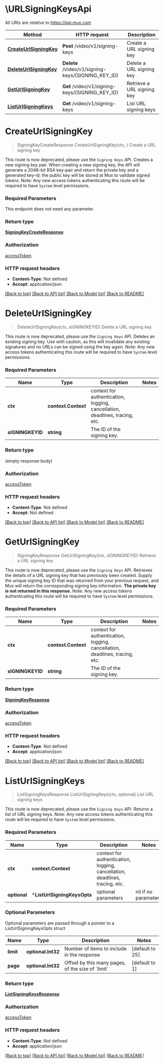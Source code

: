 # \URLSigningKeysApi

All URIs are relative to *https://api.mux.com*

Method | HTTP request | Description
------------- | ------------- | -------------
[**CreateUrlSigningKey**](URLSigningKeysApi.md#CreateUrlSigningKey) | **Post** /video/v1/signing-keys | Create a URL signing key
[**DeleteUrlSigningKey**](URLSigningKeysApi.md#DeleteUrlSigningKey) | **Delete** /video/v1/signing-keys/{SIGNING_KEY_ID} | Delete a URL signing key
[**GetUrlSigningKey**](URLSigningKeysApi.md#GetUrlSigningKey) | **Get** /video/v1/signing-keys/{SIGNING_KEY_ID} | Retrieve a URL signing key
[**ListUrlSigningKeys**](URLSigningKeysApi.md#ListUrlSigningKeys) | **Get** /video/v1/signing-keys | List URL signing keys


# **CreateUrlSigningKey**
> SigningKeyCreateResponse CreateUrlSigningKey(ctx, )
Create a URL signing key

This route is now deprecated, please use the `Signing Keys` API. Creates a new signing key pair. When creating a new signing key, the API will generate a 2048-bit RSA key-pair and return the private key and a generated key-id; the public key will be stored at Mux to validate signed tokens.  Note: Any new access tokens authenticating this route will be required to have `System` level permissions. 

### Required Parameters
This endpoint does not need any parameter.

### Return type

[**SigningKeyCreateResponse**](SigningKeyCreateResponse.md)

### Authorization

[accessToken](../README.md#accessToken)

### HTTP request headers

 - **Content-Type**: Not defined
 - **Accept**: application/json

[[Back to top]](#) [[Back to API list]](../README.md#documentation-for-api-endpoints) [[Back to Model list]](../README.md#documentation-for-models) [[Back to README]](../README.md)

# **DeleteUrlSigningKey**
> DeleteUrlSigningKey(ctx, sIGNINGKEYID)
Delete a URL signing key

This route is now deprecated, please use the `Signing Keys` API. Deletes an existing signing key. Use with caution, as this will invalidate any existing signatures and no URLs can be signed using the key again.  Note: Any new access tokens authenticating this route will be required to have `System` level permissions. 

### Required Parameters

Name | Type | Description  | Notes
------------- | ------------- | ------------- | -------------
 **ctx** | **context.Context** | context for authentication, logging, cancellation, deadlines, tracing, etc.
  **sIGNINGKEYID** | **string**| The ID of the signing key. | 

### Return type

 (empty response body)

### Authorization

[accessToken](../README.md#accessToken)

### HTTP request headers

 - **Content-Type**: Not defined
 - **Accept**: Not defined

[[Back to top]](#) [[Back to API list]](../README.md#documentation-for-api-endpoints) [[Back to Model list]](../README.md#documentation-for-models) [[Back to README]](../README.md)

# **GetUrlSigningKey**
> SigningKeyResponse GetUrlSigningKey(ctx, sIGNINGKEYID)
Retrieve a URL signing key

This route is now deprecated, please use the `Signing Keys` API. Retrieves the details of a URL signing key that has previously been created. Supply the unique signing key ID that was returned from your previous request, and Mux will return the corresponding signing key information. **The private key is not returned in this response.**  Note: Any new access tokens authenticating this route will be required to have `System` level permissions. 

### Required Parameters

Name | Type | Description  | Notes
------------- | ------------- | ------------- | -------------
 **ctx** | **context.Context** | context for authentication, logging, cancellation, deadlines, tracing, etc.
  **sIGNINGKEYID** | **string**| The ID of the signing key. | 

### Return type

[**SigningKeyResponse**](SigningKeyResponse.md)

### Authorization

[accessToken](../README.md#accessToken)

### HTTP request headers

 - **Content-Type**: Not defined
 - **Accept**: application/json

[[Back to top]](#) [[Back to API list]](../README.md#documentation-for-api-endpoints) [[Back to Model list]](../README.md#documentation-for-models) [[Back to README]](../README.md)

# **ListUrlSigningKeys**
> ListSigningKeysResponse ListUrlSigningKeys(ctx, optional)
List URL signing keys

This route is now deprecated, please use the `Signing Keys` API. Returns a list of URL signing keys.  Note: Any new access tokens authenticating this route will be required to have `System` level permissions. 

### Required Parameters

Name | Type | Description  | Notes
------------- | ------------- | ------------- | -------------
 **ctx** | **context.Context** | context for authentication, logging, cancellation, deadlines, tracing, etc.
 **optional** | ***ListUrlSigningKeysOpts** | optional parameters | nil if no parameters

### Optional Parameters
Optional parameters are passed through a pointer to a ListUrlSigningKeysOpts struct

Name | Type | Description  | Notes
------------- | ------------- | ------------- | -------------
 **limit** | **optional.Int32**| Number of items to include in the response | [default to 25]
 **page** | **optional.Int32**| Offset by this many pages, of the size of &#x60;limit&#x60; | [default to 1]

### Return type

[**ListSigningKeysResponse**](ListSigningKeysResponse.md)

### Authorization

[accessToken](../README.md#accessToken)

### HTTP request headers

 - **Content-Type**: Not defined
 - **Accept**: application/json

[[Back to top]](#) [[Back to API list]](../README.md#documentation-for-api-endpoints) [[Back to Model list]](../README.md#documentation-for-models) [[Back to README]](../README.md)

